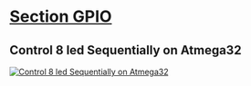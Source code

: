 # [Section GPIO](https://drive.google.com/drive/folders/1osSQE634u_qADUrcJmOOcgHvCScU9zcv)
## Control 8 led Sequentially on Atmega32
[![Control 8 led Sequentially on Atmega32](https://github.com/Mina-Karam/Master_Embedded_Systems/blob/master/Unit_7_MCU_Essential_Peripherals/Lesson_1_GPIO_Part1/Section_1_GPIO/Task_1_GPIO_8_LED/Task_1_GPIO_8_LED.gif)](https://drive.google.com/drive/folders/1osSQE634u_qADUrcJmOOcgHvCScU9zcv)
